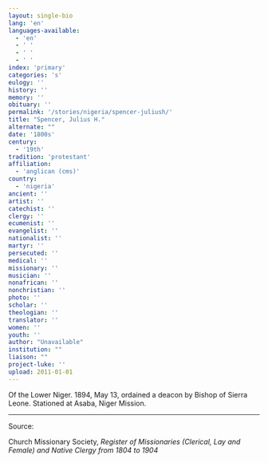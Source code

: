 ```yaml
---
layout: single-bio
lang: 'en'
languages-available:
  - 'en'
  - ' '
  - ' '
  - ' '
index: 'primary'
categories: 's'
eulogy: ''
history: ''
memory: ''
obituary: ''
permalink: '/stories/nigeria/spencer-juliush/'
title: "Spencer, Julius H."
alternate: ""
date: '1800s'
century:
  - '19th'
tradition: 'protestant'
affiliation:
  - 'anglican (cms)'
country:
  - 'nigeria'
ancient: ''
artist: ''
catechist: ''
clergy: ''
ecumenist: ''
evangelist: ''
nationalist: ''
martyr: ''
persecuted: ''
medical: ''
missionary: ''
musician: ''
nonafrican: ''
nonchristian: ''
photo: ''
scholar: ''
theologian: ''
translator: ''
women: ''
youth: ''
author: "Unavailable"
institution: ""
liaison: ""
project-luke: ''
upload: 2011-01-01
---
```




Of the Lower Niger.  1894, May 13, ordained a deacon by Bishop of Sierra Leone.  Stationed at Asaba, Niger Mission.

---

Source:

Church Missionary Society, *Register of Missionaries (Clerical, Lay and Female) and Native Clergy from 1804 to 1904*